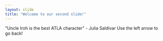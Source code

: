 ```yaml
---
layout: slide
title: "Welcome to our second slide!"
---
```

"Uncle Iroh is the best ATLA character" - Julia Saldivar
Use the left arrow to go back!
